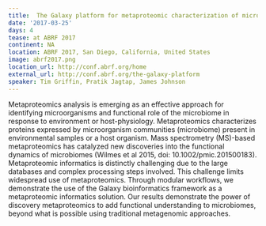 ```yaml
---
title:  The Galaxy platform for metaproteomic characterization of microbiomes
date: '2017-03-25'
days: 4
tease: at ABRF 2017
continent: NA
location: ABRF 2017, San Diego, California, United States
image: abrf2017.png
location_url: http://conf.abrf.org/home
external_url: http://conf.abrf.org/the-galaxy-platform
speaker: Tim Griffin, Pratik Jagtap, James Johnson
---
```


Metaproteomics analysis is emerging as an effective approach for identifying
microorganisms and functional role of the microbiome in response to environment
or host-physiology. Metaproteomics characterizes proteins expressed by
microorganism communities (microbiome) present in environmental samples or a
host organism. Mass spectrometry (MS)-based metaproteomics has catalyzed new
discoveries into the functional dynamics of microbiomes (Wilmes et al 2015,
doi: 10.1002/pmic.201500183). Metaproteomic informatics is distinctly
challenging due to the large databases and complex processing steps involved.
This challenge limits widespread use of metaproteomics. Through modular
workflows, we demonstrate the use of the Galaxy bioinformatics framework as a
metaproteomic informatics solution. Our results demonstrate the power of
discovery metaproteomics to add functional understanding to microbiomes, beyond
what is possible using traditional metagenomic approaches.

